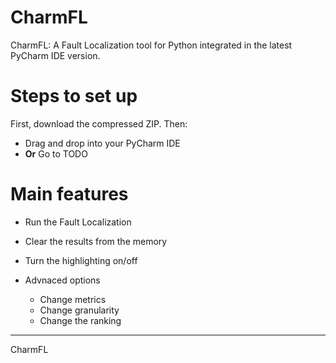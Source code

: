 # CharmFL
CharmFL: A Fault Localization tool for Python integrated in the latest PyCharm IDE version. 

# Steps to set up 

 First, download the compressed ZIP. 
 Then: 

- Drag and drop into your PyCharm IDE
- **Or** Go to TODO

# Main features
- Run the Fault Localization
- Clear the results from the memory
- Turn the highlighting on/off
- Advnaced options

  - Change metrics
  - Change granularity
  - Change the ranking

--------------------------------------------------------------------------------------------------------------------------------------------------

<!-- Plugin description -->
CharmFL
<!-- Plugin description end -->

